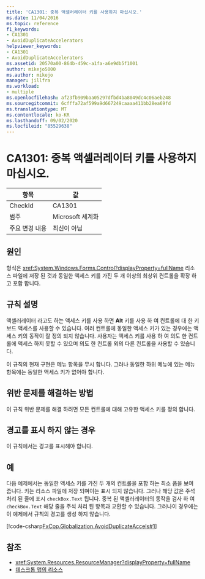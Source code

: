 ```yaml
---
title: 'CA1301: 중복 액셀러레이터 키를 사용하지 마십시오.'
ms.date: 11/04/2016
ms.topic: reference
f1_keywords:
- CA1301
- AvoidDuplicateAccelerators
helpviewer_keywords:
- CA1301
- AvoidDuplicateAccelerators
ms.assetid: 20570a00-864b-459c-a1fa-a6e9db5f1001
author: mikejo5000
ms.author: mikejo
manager: jillfra
ms.workload:
- multiple
ms.openlocfilehash: af23fb909baa05297dfbd4ba8049dc4c06aeb248
ms.sourcegitcommit: 6cfffa72af599a9d667249caaaa411bb28ea69fd
ms.translationtype: MT
ms.contentlocale: ko-KR
ms.lasthandoff: 09/02/2020
ms.locfileid: "85529638"
---
```

# <a name="ca1301-avoid-duplicate-accelerators"></a>CA1301: 중복 액셀러레이터 키를 사용하지 마십시오.

|항목|값|
|-|-|
|CheckId|CA1301|
|범주|Microsoft 세계화|
|주요 변경 내용|최신이 아님|

## <a name="cause"></a>원인
형식은 <xref:System.Windows.Forms.Control?displayProperty=fullName> 리소스 파일에 저장 된 것과 동일한 액세스 키를 가진 두 개 이상의 최상위 컨트롤을 확장 하 고 포함 합니다.

## <a name="rule-description"></a>규칙 설명

액셀러레이터 라고도 하는 액세스 키를 사용 하면 **Alt** 키를 사용 하 여 컨트롤에 대 한 키보드 액세스를 사용할 수 있습니다. 여러 컨트롤에 동일한 액세스 키가 있는 경우에는 액세스 키의 동작이 잘 정의 되지 않습니다. 사용자는 액세스 키를 사용 하 여 의도 한 컨트롤에 액세스 하지 못할 수 있으며 의도 한 컨트롤 외의 다른 컨트롤을 사용할 수 있습니다.

이 규칙의 현재 구현은 메뉴 항목을 무시 합니다. 그러나 동일한 하위 메뉴에 있는 메뉴 항목에는 동일한 액세스 키가 없어야 합니다.

## <a name="how-to-fix-violations"></a>위반 문제를 해결하는 방법
이 규칙 위반 문제를 해결 하려면 모든 컨트롤에 대해 고유한 액세스 키를 정의 합니다.

## <a name="when-to-suppress-warnings"></a>경고를 표시 하지 않는 경우
이 규칙에서는 경고를 표시해야 합니다.

## <a name="example"></a>예
다음 예제에서는 동일한 액세스 키를 가진 두 개의 컨트롤을 포함 하는 최소 폼을 보여 줍니다. 키는 리소스 파일에 저장 되며이는 표시 되지 않습니다. 그러나 해당 값은 주석 처리 된 줄에 표시 `checkBox.Text` 됩니다. 중복 된 액셀러레이터의 동작을 검사 하 여 `checkBox.Text` 해당 줄을 주석 처리 된 항목과 교환할 수 있습니다. 그러나이 경우에는이 예제에서 규칙의 경고를 생성 하지 않습니다.

[!code-csharp[FxCop.Globalization.AvoidDuplicateAccels#1](../code-quality/codesnippet/CSharp/ca1301-avoid-duplicate-accelerators_1.cs)]

## <a name="see-also"></a>참조

- <xref:System.Resources.ResourceManager?displayProperty=fullName>
- [데스크톱 앱의 리소스](/dotnet/framework/resources/index)

